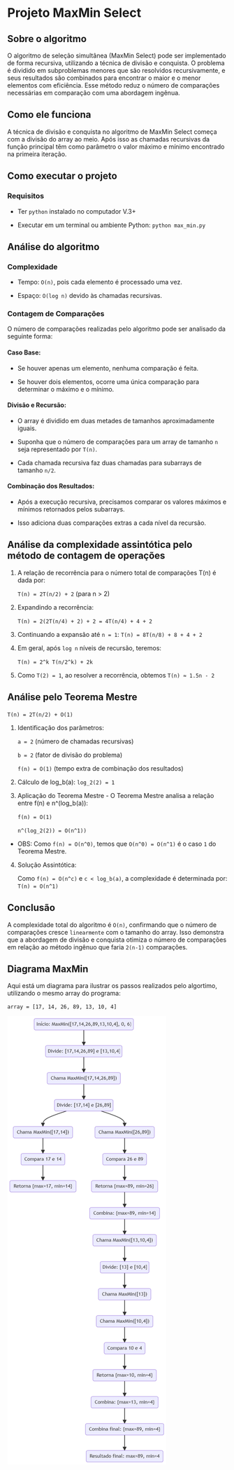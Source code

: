 # Projeto MaxMin Select

## Sobre o algoritmo
O algoritmo de seleção simultânea (MaxMin Select) pode ser implementado de forma recursiva, utilizando a técnica de divisão e conquista. O problema é dividido em subproblemas menores que são resolvidos recursivamente, e seus resultados são combinados para encontrar o maior e o menor elementos com eficiência. Esse método reduz o número de comparações necessárias em comparação com uma abordagem ingênua.

## Como ele funciona
A técnica de divisão e conquista no algoritmo de MaxMin Select começa com a divisão do array ao meio. Após isso as chamadas recursivas da função principal têm como parâmetro o valor máximo e mínimo encontrado na primeira iteração.

## Como executar o projeto

### Requisitos
- Ter `python` instalado no computador V.3+

- Executar em um terminal ou ambiente Python: `python max_min.py`

## Análise do algoritmo

### Complexidade

- Tempo: ``O(n)``, pois cada elemento é processado uma vez.

- Espaço: ``O(log n)`` devido às chamadas recursivas.


### Contagem de Comparações

O número de comparações realizadas pelo algoritmo pode ser analisado da seguinte forma:

#### Caso Base:

- Se houver apenas um elemento, nenhuma comparação é feita.

- Se houver dois elementos, ocorre uma única comparação para determinar o máximo e o mínimo.

#### Divisão e Recursão:

- O array é dividido em duas metades de tamanhos aproximadamente iguais.

- Suponha que o número de comparações para um array de tamanho ``n`` seja representado por ``T(n)``.

- Cada chamada recursiva faz duas chamadas para subarrays de tamanho ``n/2``.

#### Combinação dos Resultados:

- Após a execução recursiva, precisamos comparar os valores máximos e mínimos retornados pelos subarrays.

- Isso adiciona duas comparações extras a cada nível da recursão.


## Análise da complexidade assintótica pelo método de contagem de operações
1) A relação de recorrência para o número total de comparações T(n) é dada por:

    ``T(n) = 2T(n/2) + 2`` (para n > 2)

2) Expandindo a recorrência:

    ``T(n) = 2(2T(n/4) + 2) + 2 = 4T(n/4) + 4 + 2``

3) Continuando a expansão até ``n = 1``:
    ``T(n) = 8T(n/8) + 8 + 4 + 2``

4) Em geral, após ``log n`` níveis de recursão, teremos:

    ``T(n) = 2^k T(n/2^k) + 2k``

5) Como ``T(2) = 1``, ao resolver a recorrência, obtemos ``T(n) ≈ 1.5n - 2``


## Análise pelo Teorema Mestre

``T(n) = 2T(n/2) + O(1)``

1) Identificação dos parâmetros:

    ``a = 2`` (número de chamadas recursivas)

    ``b = 2`` (fator de divisão do problema)

    ``f(n) = O(1)`` (tempo extra de combinação dos resultados)

2) Cálculo de log_b(a): `log_2(2) = 1`

3) Aplicação do Teorema Mestre - O Teorema Mestre analisa a relação entre f(n) e n^(log_b(a)):

    ```f(n) = O(1)```

    ```n^(log_2(2)) = O(n^1))```

- OBS: Como ``f(n) = O(n^0)``, temos que ``O(n^0) = O(n^1)`` é o caso ``1`` do Teorema Mestre.

4) Solução Assintótica:

    Como ``f(n) = O(n^c)`` e ``c < log_b(a)``, a complexidade é determinada por: ``T(n) = O(n^1)``

## Conclusão

A complexidade total do algoritmo é ``O(n)``, confirmando que o número de comparações cresce ``linearmente`` com o tamanho do array. Isso demonstra que a abordagem de divisão e conquista otimiza o número de comparações em relação ao método ingênuo que faria ``2(n-1)`` comparações.

## Diagrama MaxMin

Aqui está um diagrama para ilustrar os passos realizados pelo algortimo, utilizando o mesmo array do programa:

    array = [17, 14, 26, 89, 13, 10, 4]

![alt text](Diagrama.png)







